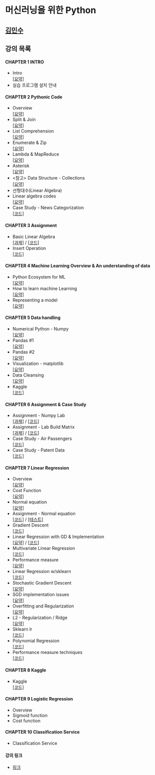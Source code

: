 머신러닝을 위한 Python
===============================
[김민수](https://github.com/alstn2468)
-------------------------------

## 강의 목록

#### CHAPTER 1 INTRO
- Intro<br/>
[[요약]](https://github.com/alstn2468/Python_For_Machine_Learning/blob/master/Chapter.1/1.md)
- 실습 프로그램 설치 안내


#### CHAPTER 2 Pythonic Code
- Overview<br/>
[[요약]](https://github.com/alstn2468/Python_For_Machine_Learning/blob/master/Chapter.2/1.md)
- Split & Join<br/>
[[요약]](https://github.com/alstn2468/Python_For_Machine_Learning/blob/master/Chapter.2/2.md)
- List Comprehension<br/>
[[요약]](https://github.com/alstn2468/Python_For_Machine_Learning/blob/master/Chapter.2/3.md)
- Enumerate & Zip<br/>
[[요약]](https://github.com/alstn2468/Python_For_Machine_Learning/blob/master/Chapter.2/4.md)
- Lambda & MapReduce<br/>
[[요약]](https://github.com/alstn2468/Python_For_Machine_Learning/blob/master/Chapter.2/5.md)
- Asterisk<br/>
[[요약]](https://github.com/alstn2468/Python_For_Machine_Learning/blob/master/Chapter.2/6.md)
- <참고> Data Structure - Collections<br/>
[[요약]](https://github.com/alstn2468/Python_For_Machine_Learning/blob/master/Chapter.2/7.md)
- 선형대수(Linear Algebra)
- Linear algebra codes<br/>
[[요약]](https://github.com/alstn2468/Python_For_Machine_Learning/blob/master/Chapter.2/8.md)
- Case Study - News Categorization<br/>
[[코드]](https://github.com/alstn2468/Python_For_Machine_Learning/blob/master/Chapter.2/news_categorizer.py)


#### CHAPTER 3 Assignment
- Basic Linear Algebra<br/>
[[과제]](https://github.com/alstn2468/Python_For_Machine_Learning/blob/master/Chapter.3/1.md) / [[코드]](https://github.com/alstn2468/Python_For_Machine_Learning/blob/master/Chapter.3/basic_linear_algebra.py)
- Insert Operation<br/>
[[코드]](https://github.com/alstn2468/Python_For_Machine_Learning/blob/master/Chapter.3/Insert_Operation.py)


#### CHAPTER 4 Machine Learning Overview & An understanding of data
- Python Ecosystem for ML<br/>
[[요약]](https://github.com/alstn2468/Python_For_Machine_Learning/blob/master/Chapter.4/1.md)
- How to learn machine Learning<br/>
[[요약]](https://github.com/alstn2468/Python_For_Machine_Learning/blob/master/Chapter.4/2.md)
- Representing a model<br/>
[[요약]](https://github.com/alstn2468/Python_For_Machine_Learning/blob/master/Chapter.4/3.md)


#### CHAPTER 5 Data handling
- Numerical Python - Numpy<br/>
[[요약]](https://github.com/alstn2468/Python_For_Machine_Learning/blob/master/Chapter.5/1/1.md)
- Pandas #1<br/>
[[요약]](https://github.com/alstn2468/Python_For_Machine_Learning/blob/master/Chapter.5/2/2.md)
- Pandas #2<br/>
[[요약]](https://github.com/alstn2468/Python_For_Machine_Learning/blob/master/Chapter.5/3/3.md)
- Visualization - matplotlib<br/>
[[요약]](https://github.com/alstn2468/Python_For_Machine_Learning/blob/master/Chapter.5/4/4.md)
- Data Cleansing<br/>
[[요약]](https://github.com/alstn2468/Python_For_Machine_Learning/blob/master/Chapter.5/5/5.md)
- Kaggle<br/>
[[코드]](https://github.com/alstn2468/Python_For_Machine_Learning/blob/master/Chapter.5/6/6.ipynb)


#### CHAPTER 6 Assignment & Case Study
- Assignment - Numpy Lab<br/>
[[과제]](https://github.com/alstn2468/Python_For_Machine_Learning/blob/master/Chapter.6/1.md) / [[코드]](https://github.com/alstn2468/Python_For_Machine_Learning/blob/master/Chapter.6/numpy_lab.py)
- Assignment - Lab Build Matrix<br/>
[[과제]](https://github.com/alstn2468/Python_For_Machine_Learning/blob/master/Chapter.6/2.md) / [[코드]](https://github.com/alstn2468/Python_For_Machine_Learning/blob/master/Chapter.6/build_matrix.py)
- Case Study - Air Passengers<br/>
[[코드]](https://github.com/alstn2468/Python_For_Machine_Learning/blob/master/Chapter.6/3.ipynb)
- Case Study - Patent Data<br/>
[[코드]](https://github.com/alstn2468/Python_For_Machine_Learning/blob/master/Chapter.6/4.ipynb)


#### CHAPTER 7 Linear Regression
- Overview<br/>
[[요약]](https://github.com/alstn2468/Python_For_Machine_Learning/blob/master/Chapter.7/1.md)
- Cost Function<br/>
[[요약]](https://github.com/alstn2468/Python_For_Machine_Learning/blob/master/Chapter.7/2.md)
- Normal equation<br/>
[[요약]](https://github.com/alstn2468/Python_For_Machine_Learning/blob/master/Chapter.7/3.md)
- Assignment - Normal equation<br/>
[[코드]](https://github.com/alstn2468/Python_For_Machine_Learning/blob/master/Chapter.7/normal_equation_lr.py) / [[테스트]](https://github.com/alstn2468/Python_For_Machine_Learning/blob/master/Chapter.7/4.ipynb)
- Gradient Descent<br/>
[[코드]](https://github.com/alstn2468/Python_For_Machine_Learning/blob/master/Chapter.7/5.ipynb)
- Linear Regression with GD & Implementation<br/>
[[요약]](https://github.com/alstn2468/Python_For_Machine_Learning/blob/master/Chapter.7/6.md) / [[코드]](https://github.com/alstn2468/Python_For_Machine_Learning/blob/master/Chapter.7/6.ipynb)
- Multivariate Linear Regression<br/>
[[코드]](https://github.com/alstn2468/Python_For_Machine_Learning/blob/master/Chapter.7/7.ipynb)
- Performance measure<br/>
[[요약]](https://github.com/alstn2468/Python_For_Machine_Learning/blob/master/Chapter.7/8.md)
- Linear Regression w/sklearn<br/>
[[코드]](https://github.com/alstn2468/Python_For_Machine_Learning/blob/master/Chapter.7/9.ipynb)
- Stochastic Gradient Descent<br/>
[[요약]](https://github.com/alstn2468/Python_For_Machine_Learning/blob/master/Chapter.7/10.md)
- SGD implementation issues<br/>
[[요약]](https://github.com/alstn2468/Python_For_Machine_Learning/blob/master/Chapter.7/11.md)
- Overfitting and Regularization<br/>
[[요약]](https://github.com/alstn2468/Python_For_Machine_Learning/blob/master/Chapter.7/12.md)
- L2 - Regularization / Ridge<br/>
[[요약]](https://github.com/alstn2468/Python_For_Machine_Learning/blob/master/Chapter.7/13.md)
- Sklearn lr<br/>
[[코드]](https://github.com/alstn2468/Python_For_Machine_Learning/blob/master/Chapter.7/14.ipynb)
- Polynomial Regression<br/>
[[코드]](https://github.com/alstn2468/Python_For_Machine_Learning/blob/master/Chapter.7/15.ipynb)
- Performance measure techniques<br/>
[[코드]](https://github.com/alstn2468/Python_For_Machine_Learning/blob/master/Chapter.7/16.ipynb)


#### CHAPTER 8 Kaggle
- Kaggle<br/>
[[코드]](https://github.com/alstn2468/Python_For_Machine_Learning/blob/master/Chapter.8/1.ipynb)


#### CHAPTER 9 Logistic Regression
- Overview
- Sigmoid function
- Cost function


#### CHAPTER 10 Classification Service
- Classification Service

#### 강의 링크
- [링크](https://www.edwith.org/aipython/joinLectures/14365)
